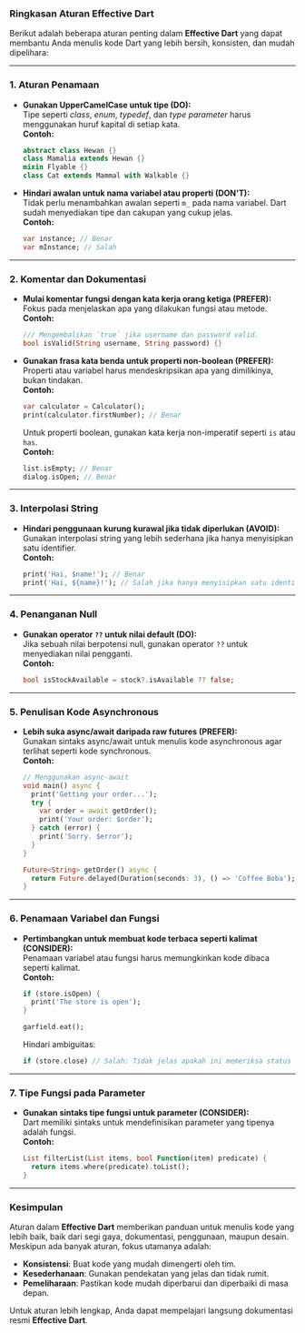 ### **Ringkasan Aturan Effective Dart**

Berikut adalah beberapa aturan penting dalam **Effective Dart** yang dapat membantu Anda menulis kode Dart yang lebih bersih, konsisten, dan mudah dipelihara:

---

### **1. Aturan Penamaan**
- **Gunakan UpperCamelCase untuk tipe (DO):**  
  Tipe seperti *class*, *enum*, *typedef*, dan *type parameter* harus menggunakan huruf kapital di setiap kata.  
  **Contoh:**  
  ```dart
  abstract class Hewan {}
  class Mamalia extends Hewan {}
  mixin Flyable {}
  class Cat extends Mammal with Walkable {}
  ```

- **Hindari awalan untuk nama variabel atau properti (DON'T):**  
  Tidak perlu menambahkan awalan seperti `m_` pada nama variabel. Dart sudah menyediakan tipe dan cakupan yang cukup jelas.  
  **Contoh:**  
  ```dart
  var instance; // Benar
  var mInstance; // Salah
  ```

---

### **2. Komentar dan Dokumentasi**
- **Mulai komentar fungsi dengan kata kerja orang ketiga (PREFER):**  
  Fokus pada menjelaskan apa yang dilakukan fungsi atau metode.  
  **Contoh:**  
  ```dart
  /// Mengembalikan `true` jika username dan password valid.
  bool isValid(String username, String password) {}
  ```

- **Gunakan frasa kata benda untuk properti non-boolean (PREFER):**  
  Properti atau variabel harus mendeskripsikan apa yang dimilikinya, bukan tindakan.  
  **Contoh:**  
  ```dart
  var calculator = Calculator();
  print(calculator.firstNumber); // Benar
  ```

  Untuk properti boolean, gunakan kata kerja non-imperatif seperti `is` atau `has`.  
  **Contoh:**  
  ```dart
  list.isEmpty; // Benar
  dialog.isOpen; // Benar
  ```

---

### **3. Interpolasi String**
- **Hindari penggunaan kurung kurawal jika tidak diperlukan (AVOID):**  
  Gunakan interpolasi string yang lebih sederhana jika hanya menyisipkan satu identifier.  
  **Contoh:**  
  ```dart
  print('Hai, $name!'); // Benar
  print('Hai, ${name}!'); // Salah jika hanya menyisipkan satu identifier
  ```

---

### **4. Penanganan Null**
- **Gunakan operator `??` untuk nilai default (DO):**  
  Jika sebuah nilai berpotensi null, gunakan operator `??` untuk menyediakan nilai pengganti.  
  **Contoh:**  
  ```dart
  bool isStockAvailable = stock?.isAvailable ?? false;
  ```

---

### **5. Penulisan Kode Asynchronous**
- **Lebih suka async/await daripada raw futures (PREFER):**  
  Gunakan sintaks async/await untuk menulis kode asynchronous agar terlihat seperti kode synchronous.  
  **Contoh:**  
  ```dart
  // Menggunakan async-await
  void main() async {
    print('Getting your order...');
    try {
      var order = await getOrder();
      print('Your order: $order');
    } catch (error) {
      print('Sorry. $error');
    }
  }

  Future<String> getOrder() async {
    return Future.delayed(Duration(seconds: 3), () => 'Coffee Boba');
  }
  ```

---

### **6. Penamaan Variabel dan Fungsi**
- **Pertimbangkan untuk membuat kode terbaca seperti kalimat (CONSIDER):**  
  Penamaan variabel atau fungsi harus memungkinkan kode dibaca seperti kalimat.  
  **Contoh:**  
  ```dart
  if (store.isOpen) {
    print('The store is open');
  }

  garfield.eat();
  ```

  Hindari ambiguitas:  
  ```dart
  if (store.close) // Salah: Tidak jelas apakah ini memeriksa status atau menutup toko
  ```

---

### **7. Tipe Fungsi pada Parameter**
- **Gunakan sintaks tipe fungsi untuk parameter (CONSIDER):**  
  Dart memiliki sintaks untuk mendefinisikan parameter yang tipenya adalah fungsi.  
  **Contoh:**  
  ```dart
  List filterList(List items, bool Function(item) predicate) {
    return items.where(predicate).toList();
  }
  ```

---

### **Kesimpulan**
Aturan dalam **Effective Dart** memberikan panduan untuk menulis kode yang lebih baik, baik dari segi gaya, dokumentasi, penggunaan, maupun desain. Meskipun ada banyak aturan, fokus utamanya adalah:
- **Konsistensi**: Buat kode yang mudah dimengerti oleh tim.
- **Kesederhanaan**: Gunakan pendekatan yang jelas dan tidak rumit.
- **Pemeliharaan**: Pastikan kode mudah diperbarui dan diperbaiki di masa depan.

Untuk aturan lebih lengkap, Anda dapat mempelajari langsung dokumentasi resmi **Effective Dart**.